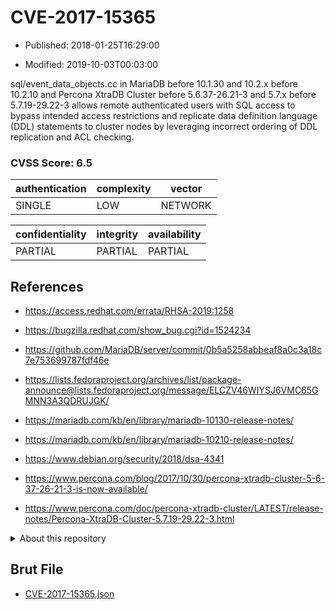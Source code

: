 # CVE-2017-15365

- Published: 2018-01-25T16:29:00

- Modified: 2019-10-03T00:03:00

sql/event_data_objects.cc in MariaDB before 10.1.30 and 10.2.x before 10.2.10 and Percona XtraDB Cluster before 5.6.37-26.21-3 and 5.7.x before 5.7.19-29.22-3 allows remote authenticated users with SQL access to bypass intended access restrictions and replicate data definition language (DDL) statements to cluster nodes by leveraging incorrect ordering of DDL replication and ACL checking.

### CVSS Score: **6.5**

| authentication | complexity | vector |
| --- | --- | --- |
| SINGLE | LOW | NETWORK |

| confidentiality | integrity | availability |
| --- | --- | --- |
| PARTIAL | PARTIAL | PARTIAL |

## References

* https://access.redhat.com/errata/RHSA-2019:1258

* https://bugzilla.redhat.com/show_bug.cgi?id=1524234

* https://github.com/MariaDB/server/commit/0b5a5258abbeaf8a0c3a18c7e753699787fdf46e

* https://lists.fedoraproject.org/archives/list/package-announce@lists.fedoraproject.org/message/ELCZV46WIYSJ6VMC65GMNN3A3QDRUJGK/

* https://mariadb.com/kb/en/library/mariadb-10130-release-notes/

* https://mariadb.com/kb/en/library/mariadb-10210-release-notes/

* https://www.debian.org/security/2018/dsa-4341

* https://www.percona.com/blog/2017/10/30/percona-xtradb-cluster-5-6-37-26-21-3-is-now-available/

* https://www.percona.com/doc/percona-xtradb-cluster/LATEST/release-notes/Percona-XtraDB-Cluster-5.7.19-29.22-3.html

<details>
<summary>About this repository</summary> 

  This repository is part of the project [Live Hack CVE](https://github.com/Live-Hack-CVE). Main website can be found [www.live-hack.org](https://www.live-hack.org) 
  
  Made by [Sn0wAlice](https://github.com/Sn0wAlice) for the people that care about security and need to have a feed of the latest CVEs. Hope you enjoy it, don't forget to star the repo and follow me on [Twitter](https://twitter.com/Sn0wAlice) and [Github](https://github.com/Sn0wAlice). And that is my [personnal website](https://www.alice-snow.me/)

  - [Home Page](https://github.com/Live-Hack-CVE)
  - [Framework](https://github.com/Live-Hack-CVE/cve-framework)
  - [CVE database](https://github.com/Live-Hack-CVE/full_database)
  - [Changelog](https://github.com/Live-Hack-CVE/Changelog)
</details>

## Brut File

* [CVE-2017-15365.json](https://raw.githubusercontent.com/Live-Hack-CVE/full_database/main/cves/2017/CVE-2017-15365.json)

